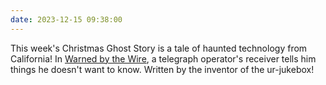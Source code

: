 ```yaml
---
date: 2023-12-15 09:38:00
---
```


This week's Christmas Ghost Story is a tale of haunted technology from California! In [Warned by the Wire](https://multoghost.wordpress.com/2023/12/15/warned-by-the-wire/), a telegraph operator's receiver tells him things he doesn't want to know. Written by the inventor of the ur-jukebox!
